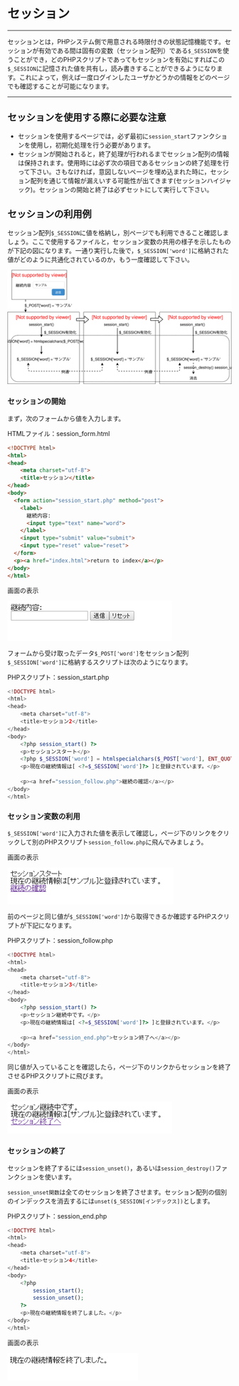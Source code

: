 # セッション

------

セッションとは，PHPシステム側で用意される時限付きの状態記憶機能です。セッションが有効である間は固有の変数（セッション配列）である`$_SESSION`を使うことができ，どのPHPスクリプトであってもセッションを有効にすればこの`$_SESSION`に記憶された値を共有し，読み書きすることができるようになります。これによって，例えば一度ログインしたユーザかどうかの情報をどのページでも確認することが可能になります。

------

## セッションを使用する際に必要な注意

* セッションを使用するページでは，必ず最初に`session_start`ファンクションを使用し，初期化処理を行う必要があります。
* セッションが開始されると，終了処理が行われるまでセッション配列の情報は保持されます。使用時には必ず次の項目であるセッションの終了処理を行って下さい。さもなければ，意図しないページを埋め込まれた時に，セッション配列を通じて情報が漏えいする可能性が出てきます(セッションハイジャック)。セッションの開始と終了は必ずセットにして実行して下さい。

## セッションの利用例

セッション配列`$_SESSION`に値を格納し，別ページでも利用できること確認しましょう。ここで使用するファイルと，セッション変数の共用の様子を示したものが下記の図になります。一通り実行した後で，`$_SESSION['word']`に格納された値がどのように共通化されているのか，もう一度確認して下さい。

[![img](7_session.assets/session_php.svg)](http://cs-tklab.na-inet.jp/phpdb/Chapter2/fig/session_php.svg)

### セッションの開始

まず，次のフォームから値を入力します。

HTMLファイル：session_form.html

```html
<!DOCTYPE html>
<html>
<head>
    <meta charset="utf-8">
    <title>セッション</title>
</head>
<body>
  <form action="session_start.php" method="post">
    <label>
      継続内容:
      <input type="text" name="word">
    </label>
    <input type="submit" value="submit">
    <input type="reset" value="reset">
  </form>
  <p><a href="index.html">return to index</a></p>
</body>
</html>
```



画面の表示

[![img](7_session.assets/image7-1.PNG)](http://cs-tklab.na-inet.jp/phpdb/Chapter2/fig/image7-1.PNG)



フォームから受け取ったデータ`$_POST['word']`をセッション配列`$_SESSION['word']`に格納するスクリプトは次のようになります。

PHPスクリプト：session_start.php

```php
<!DOCTYPE html>
<html>
<head>
    <meta charset="utf-8">
    <title>セッション2</title>
</head>
<body>
    <?php session_start() ?>
    <p>セッションスタート</p>
    <?php $_SESSION['word'] = htmlspecialchars($_POST['word'], ENT_QUOTES) ?>
    <p>現在の継続情報は[ <?=$_SESSION['word']?> ]と登録されています。</p>

    <p><a href="session_follow.php">継続の確認</a></p>
</body>
</html>
```



### セッション変数の利用

`$_SESSION['word']`に入力された値を表示して確認し，ページ下のリンクをクリックして別のPHPスクリプト`session_follow.php`に飛んでみましょう。

画面の表示

[![img](7_session.assets/image7-2.PNG)](http://cs-tklab.na-inet.jp/phpdb/Chapter2/fig/image7-2.PNG)



前のページと同じ値が`$_SESSION['word']`から取得できるか確認するPHPスクリプトが下記になります。

PHPスクリプト：session_follow.php

```php
<!DOCTYPE html>
<html>
<head>
    <meta charset="utf-8">
    <title>セッション3</title>
</head>
<body>
    <?php session_start() ?>
    <p>セッション継続中です。</p>
    <p>現在の継続情報は[ <?=$_SESSION['word']?> ]と登録されています。</p>

    <p><a href="session_end.php">セッション終了へ</a></p>
</body>
</html>
```





同じ値が入っていることを確認したら，ページ下のリンクからセッションを終了させるPHPスクリプトに飛びます。

画面の表示

[![img](7_session.assets/image7-3.PNG)](http://cs-tklab.na-inet.jp/phpdb/Chapter2/fig/image7-3.PNG)



### セッションの終了

セッションを終了するには`session_unset()`，あるいは`session_destroy()`ファンクションを使います。

`session_unset関数`は全てのセッションを終了させます。セッション配列の個別のインデックスを消去するには`unset($_SESSION[インデックス])`とします。

PHPスクリプト：session_end.php

```php
<!DOCTYPE html>
<html>
<head>
    <meta charset="utf-8">
    <title>セッション4</title>
</head>
<body>
    <?php
        session_start();
        session_unset();
    ?>
    <p>現在の継続情報を終了しました。</p>
</body>
</html>
```





画面の表示

[![img](7_session.assets/image7-4.PNG)](http://cs-tklab.na-inet.jp/phpdb/Chapter2/fig/image7-4.PNG)